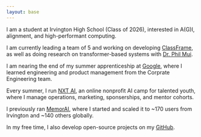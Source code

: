 ```yaml
---
layout: base
---
```


I am a student at Irvington High School (Class of 2026), interested in A(G)I, alignment, and high-performant computing.

I am currently leading a team of 5 and working on developing [ClassFrame](https://classfra.me), as well as doing research
on transformer-based systems with [Dr. Phil Mui](https://sites.google.com/asdrp.org/mui/who).

I am nearing the end of my summer apprenticeship at [Google](https://google.com), where I learned engineering and product
management from the Corprate Engineering team.

Every summer, I run [NXT AI](https://nxtaicamp.com), an online nonprofit AI camp for talented youth, where I manage operations,
marketing, sponserships, and mentor cohorts.

I previously ran [MemorAI](https://memorai.aarushgupta.com), where I started and scaled it to ~170 users from Irvington and ~140
others globally.

In my free time, I also develop open-source projects on my [GitHub](https://github.com/notallm).
